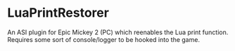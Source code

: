 # LuaPrintRestorer
 An ASI plugin for Epic Mickey 2 (PC) which reenables the Lua print function. Requires some sort of console/logger to be hooked into the game.

